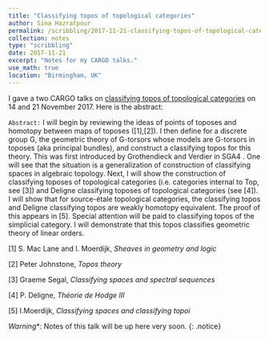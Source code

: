 ```yaml
---
title: "Classifying topos of topological categories"
author: Sina Hazratpour
permalink: /scribbling/2017-11-21-classifying-topos-of-topological-categories
collection: notes
type: "scribbling"
date: 2017-11-21
excerpt: "Notes for my CARGO talks."
use_math: true
location: "Birmingham, UK"
---
```


I gave a two CARGO talks on [classifying topos of topological categories](http://talks.bham.ac.uk/talk/index/2991) on 14 and 21 November 2017. Here is the abstract: 

`Abstract:` I will begin by reviewing the ideas of points of toposes and homotopy between maps of toposes ([1],[2]). I then define for a discrete group G, the geometric theory of G-torsors whose models are G-torsors in toposes (aka principal bundles), and construct a classifying topos for this theory. This was first introduced by Grothendieck and Verdier in SGA4 . One will see that the situation is a generalization of construction of classifying spaces in algebraic topology. Next, I will show the construction of classifying toposes of topological categories (i.e. categories internal to Top, see [3]) and Deligne classifying toposes of topological categories (see [4]). I will show that for source-étale topological categories, the classifying topos and Deligne classifying topos are weakly homotopy equivalent. The proof of this appears in [5]. Special attention will be paid to classifying topos of the simplicial category. I will demonstrate that this topos classifies geometric theory of linear orders.

[1] S. Mac Lane and I. Moerdijk, _Sheaves in geometry and logic_ 

[2] Peter Johnstone, _Topos theory_ 

[3] Graeme Segal, _Classifying spaces and spectral sequences_

[4] P. Deligne, _Théorie de Hodge III_

[5] I.Moerdijk, _Classifying spaces and classifying topoi_


*Warning**: <i class="fa fa-file-pdf-o" aria-hidden="true"></i> Notes of this talk will be up here very soon.
{: .notice}


